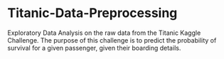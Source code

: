 # Titanic-Data-Preprocessing
Exploratory Data Analysis on the raw data from the Titanic Kaggle Challenge. The purpose of this challenge is to predict the probability of survival for a given passenger, given their boarding details.
